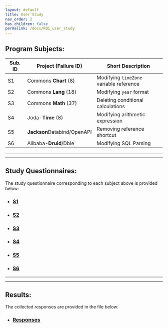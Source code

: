 ```yaml
---
layout: default
title: User Study
nav_order: 2
has_children: false
permalink: /docs/RQ1_user_study
---
```

## Program Subjects:

| Sub. ID | Project (Failure ID)         | Short Description                        |
|---------|------------------------------|------------------------------------------|
| S1     | Commons **Chart** (8)         | Modifying `timeZone` variable reference  |
| S2     | Commons **Lang** (18)         | Modifying `year` format                  |
| S3     | Commons **Math** (37)         | Deleting conditional calculations        |
| S4     | Joda-**Time** (8)             | Modifying arithmetic expression          |
| S5     | **Jackson**Databind/OpenAPI   | Removing reference shortcut              |
| S6     | Alibaba-**Druid**/Dble        | Modifying SQL Parsing                    |

---
---

## Study Questionnaires:
The study questionnaire corresponding to each subject above is provided below:

* ### [S1](../../assets/data/questionnaries/S1.pdf)

* ### [S2](../../assets/data/questionnaries/S2.pdf)

* ### [S3](../../assets/data/questionnaries/S3.pdf)

* ### [S4](../../assets/data/questionnaries/S4.pdf)

* ### [S5](../../assets/data/questionnaries/S5.pdf)

* ### [S6](../../assets/data/questionnaries/S6.pdf)

---
---
## Results:
The collected responses are provided in the file below: 

* ### [Responses](../../assets/results/RQ1_Results.xlsx)
